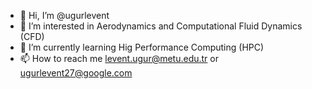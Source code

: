 - 👋 Hi, I’m @ugurlevent
- 👀 I’m interested in Aerodynamics and Computational Fluid Dynamics (CFD)
- 🌱 I’m currently learning Hig Performance Computing (HPC)
- 📫 How to reach me levent.ugur@metu.edu.tr or ugurlevent27@google.com

<!---
ugurlevent/ugurlevent is a ✨ special ✨ repository because its `README.md` (this file) appears on your GitHub profile.
You can click the Preview link to take a look at your changes.
--->
